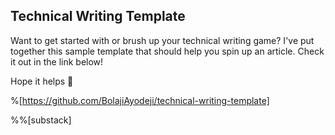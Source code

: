 ## Technical Writing Template

Want to get started with or brush up your technical writing game? I've put together this sample template that should help you spin up an article. Check it out in the link below!

Hope it helps 💙

%[https://github.com/BolajiAyodeji/technical-writing-template]

%%[substack]